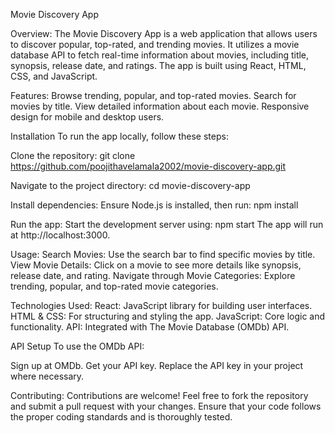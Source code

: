 Movie Discovery App

Overview:
The Movie Discovery App is a web application that allows users to discover popular, top-rated, and trending movies. It utilizes a movie database API to fetch real-time information about movies, including title, synopsis, release date, and ratings. The app is built using React, HTML, CSS, and JavaScript.

Features:
Browse trending, popular, and top-rated movies.
Search for movies by title.
View detailed information about each movie.
Responsive design for mobile and desktop users.

Installation
To run the app locally, follow these steps:

Clone the repository:
git clone https://github.com/poojithavelamala2002/movie-discovery-app.git

Navigate to the project directory:
cd movie-discovery-app

Install dependencies: Ensure Node.js is installed, then run:
npm install

Run the app: Start the development server using:
npm start
The app will run at http://localhost:3000.

Usage:
Search Movies: Use the search bar to find specific movies by title.
View Movie Details: Click on a movie to see more details like synopsis, release date, and rating.
Navigate through Movie Categories: Explore trending, popular, and top-rated movie categories.

Technologies Used:
React: JavaScript library for building user interfaces.
HTML & CSS: For structuring and styling the app.
JavaScript: Core logic and functionality.
API: Integrated with The Movie Database (OMDb) API.

API Setup
To use the OMDb API:

Sign up at OMDb.
Get your API key.
Replace the API key in your project where necessary.

Contributing:
Contributions are welcome! Feel free to fork the repository and submit a pull request with your changes. Ensure that your code follows the proper coding standards and is thoroughly tested.

